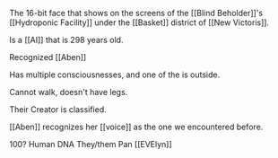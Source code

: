 The 16-bit face that shows on the screens of the [[Blind Beholder]]'s [[Hydroponic Facility]] under the [[Basket]] district of [[New Victoris]].

Is a [[AI]] that is 298 years old.

Recognized [[Aben]]

Has multiple consciousnesses, and one of the is outside.

Cannot walk, doesn't have legs.

Their Creator is classified. 

[[Aben]] recognizes her [[voice]] as the one we encountered before.


100? Human DNA
They/them
Pan
[[EVElyn]]



